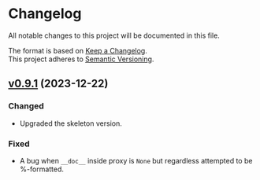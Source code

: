 # Changelog

All notable changes to this project will be documented in this file.

The format is based on [Keep a Changelog](http://keepachangelog.com/en/1.0.0/).<br/>
This project adheres to [Semantic Versioning](http://semver.org/spec/v2.0.0.html).

<!-- insertion marker -->

## [v0.9.1](https://github.com/bswck/proxyvars/tree/v0.9.1) (2023-12-22)


### Changed

- Upgraded the skeleton version.

### Fixed

- A bug when `__doc__` inside proxy is `None` but regardless attempted to be %-formatted.
